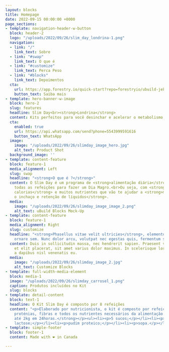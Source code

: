 ```yaml
---
layout: blocks
title: Homepage
date: 2022-09-15 00:00:00 +0000
page_sections:
- template: navigation-header-w-button
  block: header-2
  logo: "/uploads/2022/09/26/slim_day_londrina-1.png"
  navigation:
  - link: "/"
    link_text: Sobre
  - link: "#swap"
    link_text: O que é
  - link: "#customize"
    link_text: Perca Peso
  - link: "#blocks"
    link_text: Depoimentos
  cta:
    url: https://app.forestry.io/quick-start?repo=forestryio/ubuild-jekyll&provider=github&engine=jekyll
    button_text: Saiba mais
- template: hero-banner-w-image
  block: hero-2
  slug: features
  headline: Slim Day<br><strong>Londrina</strong>
  content: Kits perfeitos para você desinchar e acelerar o metabolismo!
  cta:
    enabled: true
    url: https://api.whatsapp.com/send?phone=5543999591616
    button_text: WhatsApp
  image:
    image: "/uploads/2022/09/26/slimday_image_hero.jpg"
    alt_text: Product Shot
  background_image: ''
- template: content-feature
  block: feature-1
  media_alignment: Left
  slug: swap
  headline: "<strong>O que é ?</strong>"
  content: O Slim Day é um programa de <strong>alimentação diária</strong> que contém
    todas as refeições para fazer um Dia Magro.<br>Ou seja, com <strong>baixíssimas
    calorias</strong> e muitos nutrientes que vão te ajudar a <strong>mandar embora
    o inchaço e retenção de líquidos</strong>.
  media:
    image: "/uploads/2022/09/26/slimday_image_image_2.png"
    alt_text: uBuild Blocks Mock-Up
- template: content-feature
  block: feature-1
  media_alignment: Right
  slug: customize
  headline: "<strong>Phasellus vitae velit ultricies</strong>, elementum velit ut,
    ornare sem. Nunc dolor arcu, volutpat nec egestas quis, fermentum sed lorem."
  content: Duis in sollicitudin massa, nec hendrerit sapien. Praesent vehicula ipsum
    et elit placerat, sit amet varius dolor maximus. In scelerisque lorem ligula,
    a dapibus nisl venenatis eu.
  media:
    image: "/uploads/2022/09/26/slimday_image_2.jpg"
    alt_text: Customize Blocks
- template: full-width-media-element
  block: media-1
  image: "/uploads/2022/09/26/slimday_carrosel_1.png"
  caption: Produtos incluídos no Kit
  slug: blocks
- template: detail-content
  block: text-1
  headline: O Kit Slim Day é composto por 8 refeições
  content: "<p>Elaborado por nutricionista, o kit é composto por refeições ricas em
    proténias, fibras e todos os nutrientes necessários da alimentação. <strong>Perca
    até 2kg em 24horas.</strong></p><ul><li><p>5 sucos;</p></li><li><p>waffle zero
    lactose;</p></li><li><p>pudim proteico;</p></li><li><p>sopa.</p></li></ul>"
- template: simple-footer
  block: footer-1
  content: Made with ❤︎ in Canada

---
```

